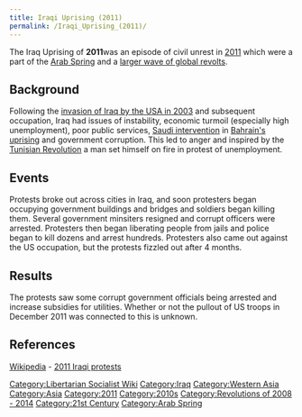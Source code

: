 ```yaml
---
title: Iraqi Uprising (2011)
permalink: /Iraqi_Uprising_(2011)/
---
```


The Iraq Uprising of **2011**was an episode of civil unrest in
[2011](Timeline_of_Libertarian_Socialism_in_Western_Asia "wikilink")
which were a part of the [Arab Spring](Arab_Spring "wikilink") and a
[larger wave of global revolts](Revolutions_of_2008_-_2014 "wikilink").

## Background

Following the [invasion of Iraq by the USA in
2003](US_Invasion_of_Iraq_(2003) "wikilink") and subsequent occupation,
Iraq had issues of instability, economic turmoil (especially high
unemployment), poor public services, [Saudi
intervention](Saudi_Hegemony "wikilink") in [Bahrain's
uprising](Bahraini_Uprising_(2011) "wikilink") and government
corruption. This led to anger and inspired by the [Tunisian
Revolution](Tunisian_Revolution "wikilink") a man set himself on fire in
protest of unemployment.

## Events

Protests broke out across cities in Iraq, and soon protesters began
occupying government buildings and bridges and soldiers began killing
them. Several government minsiters resigned and corrupt officers were
arrested. Protesters then began liberating people from jails and police
began to kill dozens and arrest hundreds. Protesters also came out
against the US occupation, but the protests fizzled out after 4 months.

## Results

The protests saw some corrupt government officials being arrested and
increase subsidies for utilities. Whether or not the pullout of US
troops in December 2011 was connected to this is unknown.

## References

[Wikipedia](Wikipedia "wikilink") - [2011 Iraqi
protests](https://en.wikipedia.org/wiki/2011_Iraqi_protests)

[Category:Libertarian Socialist
Wiki](Category:Libertarian_Socialist_Wiki "wikilink")
[Category:Iraq](Category:Iraq "wikilink") [Category:Western
Asia](Category:Western_Asia "wikilink")
[Category:Asia](Category:Asia "wikilink")
[Category:2011](Category:2011 "wikilink")
[Category:2010s](Category:2010s "wikilink") [Category:Revolutions of
2008 - 2014](Category:Revolutions_of_2008_-_2014 "wikilink")
[Category:21st Century](Category:21st_Century "wikilink") [Category:Arab
Spring](Category:Arab_Spring "wikilink")
